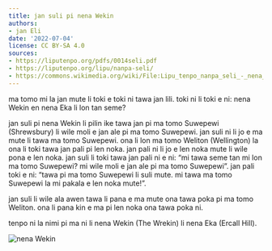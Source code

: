 ```yaml
---
title: jan suli pi nena Wekin
authors:
- jan Eli
date: '2022-07-04'
license: CC BY-SA 4.0
sources:
- https://liputenpo.org/pdfs/0014seli.pdf
- https://liputenpo.org/lipu/nanpa-seli/
- https://commons.wikimedia.org/wiki/File:Lipu_tenpo_nanpa_seli_-_nena_Wekin.png
---
```


ma tomo mi la jan mute li toki e toki ni tawa jan lili. toki ni li toki e ni: nena Wekin en nena Eka li lon tan seme?

jan suli pi nena Wekin li pilin ike tawa jan pi ma tomo Suwepewi (Shrewsbury) li wile moli e jan ale pi ma tomo Suwepewi. jan suli ni li jo e ma mute li tawa ma tomo Suwepewi. ona li lon ma tomo Weliton (Wellington) la ona li toki tawa jan pali pi len noka. jan pali ni li jo e len noka mute li wile pona e len noka. jan suli li toki tawa jan pali ni e ni: “mi tawa seme tan mi lon ma tomo Suwepewi? mi wile moli e jan ale pi ma tomo Suwepewi”. jan pali toki e ni: “tawa pi ma tomo Suwepewi li suli mute. mi tawa ma tomo Suwepewi la mi pakala e len noka mute!”.

jan suli li wile ala awen tawa li pana e ma mute ona tawa poka pi ma tomo Weliton. ona li pana kin e ma pi len noka ona tawa poka ni.

tenpo ni la nimi pi ma ni li nena Wekin (The Wrekin) li nena Eka (Ercall Hill).

![nena Wekin](https://upload.wikimedia.org/wikipedia/commons/d/d7/Lipu_tenpo_nanpa_seli_-_nena_Wekin.png)